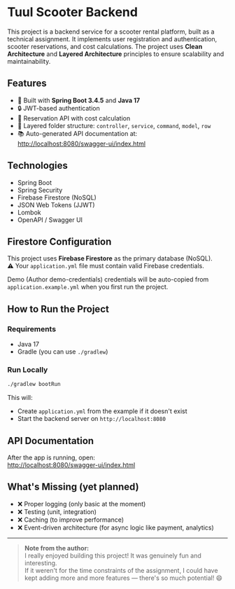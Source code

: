 # Tuul Scooter Backend

This project is a backend service for a scooter rental platform, built as a technical assignment. It implements user registration and authentication, scooter reservations, and cost calculations. The project uses **Clean Architecture** and **Layered Architecture** principles to ensure scalability and maintainability.

## Features

- 🚀 Built with **Spring Boot 3.4.5** and **Java 17**
- 🔒 JWT-based authentication
- 🛴 Reservation API with cost calculation
- 📂 Layered folder structure: `controller`, `service`, `command`, `model`, `row`
- 📚 Auto-generated API documentation at:  
  [http://localhost:8080/swagger-ui/index.html](http://localhost:8080/swagger-ui/index.html)

## Technologies

- Spring Boot
- Spring Security
- Firebase Firestore (NoSQL)
- JSON Web Tokens (JJWT)
- Lombok
- OpenAPI / Swagger UI

## Firestore Configuration

This project uses **Firebase Firestore** as the primary database (NoSQL).  
⚠️ Your `application.yml` file must contain valid Firebase credentials.

Demo (Author demo-credentials) credentials will be auto-copied from `application.example.yml` when you first run the project.

## How to Run the Project

### Requirements

- Java 17
- Gradle (you can use `./gradlew`)

### Run Locally

```bash
./gradlew bootRun
```

This will:

- Create `application.yml` from the example if it doesn't exist
- Start the backend server on `http://localhost:8080`

## API Documentation

After the app is running, open:  
[http://localhost:8080/swagger-ui/index.html](http://localhost:8080/swagger-ui/index.html)

## What's Missing (yet planned)

- ❌ Proper logging (only basic at the moment)
- ❌ Testing (unit, integration)
- ❌ Caching (to improve performance)
- ❌ Event-driven architecture (for async logic like payment, analytics)

---

> **Note from the author:**  
> I really enjoyed building this project! It was genuinely fun and interesting.  
> If it weren't for the time constraints of the assignment, I could have kept adding more and more features — there's so much potential! 😄
